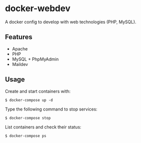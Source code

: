 # docker-webdev

A docker config to develop with web technologies (PHP, MySQL). 

## Features

- Apache
- PHP
- MySQL + PhpMyAdmin
- Maildev

## Usage

Create and start containers with:

	$ docker-compose up -d

Type the following command to stop services:

	$ docker-compose stop

List containers and check their status:

	$ docker-compose ps